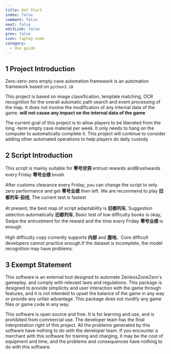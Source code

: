 ```yaml
---
title: Get Start
index: false
comment: false
next: false
editLink: false
prev: false
icon: laptop-code
category:
  - Use guide
---
```


## 1 Project Introduction

Zero-zero-zero empty cave automation framework is an automation framework based on `python3.10`

This project is based on image classification, template matching, OCR recognition for the overall automatic path search and event processing of the map. It does not involve the modification of any internal data of the game. **will not cause any impact on the internal data of the game**

The current goal of this project is to allow players to be liberated from the long -term empty cave material per week. It only needs to hang on the computer to automatically complete it. This project will continue to consider adding other automated operations to help players do daily custody

## 2 Script Introduction

This script is mainly suitable for **零号空洞** entrust rewards andBrushwards every Friday **零号业绩** brush

After customs clearance every Friday, you can change the script to only zero performance and get **零号业绩** then left. We are recommend to play **旧都列车·前线**, The current test is fastest

At present, the best map of script adaptability is **旧都列车**, Suggestion selection automatically **旧都列车**, Basic test of low difficulty books is okay, Swipe the entrustment for the reward and the time every Friday **零号业绩** is enough

High difficulty copy currently supports **内部** and **腹地**，Core difficult developers cannot practice enough.If the dataset is incomplete, the model recognition may have problems.

## 3 Exempt Statement

This software is an external tool designed to automate ZenlessZoneZero's gameplay. and comply with relevant laws and regulations. This package is designed to provide simplicity and user interaction with the game through features, and it is not intended to upset the balance of the game in any way or provide any unfair advantage. This package does not modify any game files or game code in any way.

This software is open source and free. It is for learning and use, and is prohibited from commercial use. The developer team has the final interpretation right of this project. All the problems generated by this software have nothing to do with the developer team. If you encounter a merchant with this software for training and charging, it may be the cost of equipment and time, and the problems and consequences have nothing to do with this software.